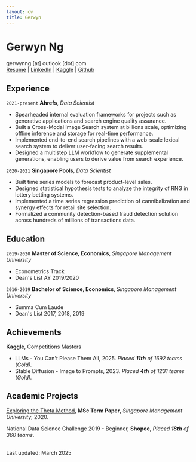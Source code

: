 ```yaml
---
layout: cv
title: Gerwyn
---
```

# Gerwyn Ng

<!-- gerwynng (at) outlook (dot) com -->


<div id="contacts">
<a id="email"> gerwynng [at] outlook [dot] com</a> 
</div>

<div id="webaddress">
<a href="https://gerwynng.github.io"
onclick="getOutboundLink('LinkedIn'); return true;"
target="_blank">
Resume</a> |
<a href="https://www.linkedin.com/in/gerwynng/"
onclick="getOutboundLink('LinkedIn'); return true;"
target="_blank">
LinkedIn</a> |
<a href="https://www.kaggle.com/gerwynng/"
onclick="getOutboundLink('Kaggle'); return true;"
target="_blank">
Kaggle</a> |
<a href="https://github.com/gerwynng/"
onclick="getOutboundLink('Github'); return true;"
target="_blank">
Github</a>
</div>



## Experience

`2021-present`
**Ahrefs**, *Data Scientist*

- Spearheaded internal evaluation frameworks for projects such as generative applications and search engine quality assurance.
- Built a Cross-Modal Image Search system at billions scale, optimizing offline inference and storage for real-time performance.
- Implemented end-to-end search pipelines with a web-scale lexical search system to deliver user-facing search results.
- Designed a multistep LLM workflow to generate supplemental generations, enabling users to derive value from search experience.

`2020-2021`
**Singapore Pools**, *Data Scientist*

- Built time series models to forecast product-level sales.
- Designed statistical hypothesis tests to analyze the integrity of RNG in lottery betting systems.
- Implemented a time series regression prediction of cannibalization and synergy effects for retail site selection.
- Formalized a community detection-based fraud detection solution across hundreds of millions of transactions data.

## Education

`2019-2020`
**Master of Science, Economics**, *Singapore Management University*

* Econometrics Track
* Dean's List AY 2019/2020

`2016-2019`
**Bachelor of Science, Economics**, *Singapore Management University*

- Summa Cum Laude
- Dean's List 2017, 2018, 2019


## Achievements

**Kaggle**, Competitions Masters

- LLMs - You Can't Please Them All, 2025. *Placed **11th** of 1692 teams (Gold).*
- Stable Diffusion - Image to Prompts, 2023. *Placed **4th** of 1231 teams (Gold).*


## Academic Projects

[Exploring the Theta Method](./media/Exploring_the_Theta_Method.pdf), **MSc Term Paper**, *Singapore Management University*, 2020.

National Data Science Challenge 2019 - Beginner, **Shopee**, *Placed **18th** of 360 teams*.

<br/>Last updated: March 2025<br/><br/>
